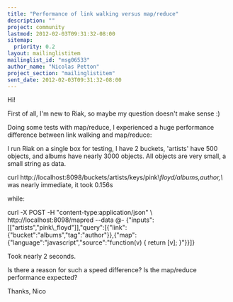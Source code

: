 ```yaml
---
title: "Performance of link walking versus map/reduce"
description: ""
project: community
lastmod: 2012-02-03T09:31:32-08:00
sitemap:
  priority: 0.2
layout: mailinglistitem
mailinglist_id: "msg06533"
author_name: "Nicolas Petton"
project_section: "mailinglistitem"
sent_date: 2012-02-03T09:31:32-08:00
---
```



Hi!

First of all, I'm new to Riak, so maybe my question doesn't make
sense :) 

Doing some tests with map/reduce, I experienced a huge performance
difference between link walking and map/reduce:

I run Riak on a single box for testing, I have 2 buckets, 'artists' have
500 objects, and albums have nearly 3000 objects. All objects are very
small, a small string as data.

curl
http://localhost:8098/buckets/artists/keys/pink\\_floyd/albums,author,\\_
was nearly immediate, it took 0.156s

while:

curl -X POST -H "content-type:application/json" \\
 http://localhost:8098/mapred --data @-
{"inputs":[["artists","pink\\_floyd"]],"query":[{"link":{"bucket":"albums","tag":"author"}},{"map":{"language":"javascript","source":"function(v)
{ return [v]; }"}}]}

Took nearly 2 seconds.

Is there a reason for such a speed difference? 
Is the map/reduce performance expected?

Thanks,
Nico
